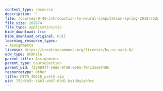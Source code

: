 ```yaml
---
content_type: resource
description: ''
file: /courses/9-40-introduction-to-neural-computation-spring-2018/752dfa5c1663eb6768d1ba1d0a2ab0cc_MIT9_40S18_pset5.zip
file_size: 202674
file_type: application/zip
hide_download: true
hide_download_original: null
learning_resource_types:
- Assignments
license: https://creativecommons.org/licenses/by-nc-sa/4.0/
ocw_type: OCWFile
parent_title: Assignments
parent_type: CourseSection
parent_uid: f22984ff-59de-8fd8-ee9a-f0413ae2f486
resourcetype: Other
title: MIT9_40S18_pset5.zip
uid: 752dfa5c-1663-eb67-68d1-ba1d0a2ab0cc
---
```

